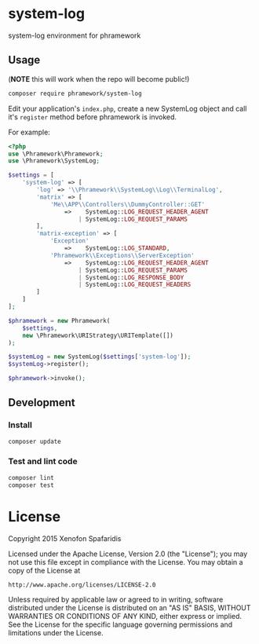# system-log
system-log environment for phramework

## Usage
(**NOTE** this will work when the repo will become public!)

```bash
composer require phramework/system-log
```

Edit your application's `index.php`, create a new SystemLog object and call it's `register` method before phramework is invoked.

For example:

```php
<?php
use \Phramework\Phramework;
use \Phramework\SystemLog;

$settings = [
    'system-log' => [
        'log' => '\\Phramework\\SystemLog\\Log\\TerminalLog',
        'matrix' => [
            'Me\\APP\\Controllers\\DummyController::GET'
                =>    SystemLog::LOG_REQUEST_HEADER_AGENT
                    | SystemLog::LOG_REQUEST_PARAMS
        ],
        'matrix-exception' => [
            'Exception'
                =>    SystemLog::LOG_STANDARD,
            'Phramework\\Exceptions\\ServerException'
                =>    SystemLog::LOG_REQUEST_HEADER_AGENT
                    | SystemLog::LOG_REQUEST_PARAMS
                    | SystemLog::LOG_RESPONSE_BODY
                    | SystemLog::LOG_REQUEST_HEADERS
        ]
    ]
];

$phramework = new Phramework(
    $settings,
    new \Phramework\URIStrategy\URITemplate([])
);

$systemLog = new SystemLog($settings['system-log']);
$systemLog->register();

$phramework->invoke();
```

## Development
### Install

```bash
composer update
```

### Test and lint code

```bash
composer lint
composer test
```

# License
Copyright 2015 Xenofon Spafaridis

Licensed under the Apache License, Version 2.0 (the "License"); you may not use this file except in compliance with the License. You may obtain a copy of the License at

```
http://www.apache.org/licenses/LICENSE-2.0
```

Unless required by applicable law or agreed to in writing, software distributed under the License is distributed on an "AS IS" BASIS, WITHOUT WARRANTIES OR CONDITIONS OF ANY KIND, either express or implied. See the License for the specific language governing permissions and limitations under the License.
